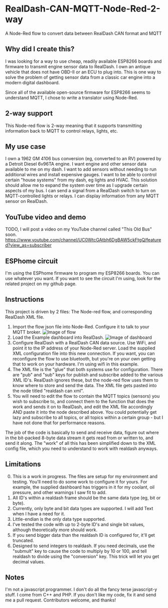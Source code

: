# RealDash-CAN-MQTT-Node-Red-2-way
A Node-Red flow to convert data between RealDash CAN format and MQTT

## Why did I create this?
I was looking for a way to use cheap, readily available ESP8266 boards and firmware to transmit engine sensor data to RealDash.  I own an antique vehicle that does not have OBD-II or an ECU to plug into.  This is one way to solve the problem of getting sensor data from a classic car engine into a modern digital dashboard.

Since all of the available open-source firmware for ESP8266 seems to understand MQTT, I chose to write a translator using Node-Red.

## 2-way support
This Node-red flow is 2-way meaning that it supports transmitting information back to MQTT to control relays, lights, etc.

## My use case
I own a 1962 GM 4106 bus conversion (eg, converted to an RV) powered by a Detroit Diesel 6v96TA engine.  I want engine and other sensor data available to me on my dash.  I want to add sensors without needing to run additional wires and install expensive gauges.  I want to be able to control certain "house systems" from my dash, eg lights and HVAC.  This solution should allow me to expand the system over time as I upgrade certain aspects of my bus.  I can send a signal from a RealDash switch to turn on MQTT-controlled lights or relays.  I can display information from any MQTT sensor on RealDash.

## YouTube video and demo
TODO, I will post a video on my YouTube channel called "This Old Bus" soon. https://www.youtube.com/channel/UC0WtcGAtbh6DgBAW5ckFtgQ/featured?view_as=subscriber

## ESPhome circuit
I'm using the ESPhome firmware to program my ESP8266 boards.  You can use whatever you want.  If you want to see the circuit I'm using, look for the related project on my github page.

## Instructions
This project is driven by 2 files: The Node-red flow, and corresponding RealDash XML file. 
1.  Import the flow json file into Node-Red.  Configure it to talk to your MQTT broker.
![Image of flow](https://github.com/sdc53/RealDash-CAN-MQTT-Node-Red-2-way/raw/master/node-red%20flow%20screenshot.PNG)
2.  Load the Example dashboard into RealDash.
![Image of dashboard](https://github.com/sdc53/RealDash-CAN-MQTT-Node-Red-2-way/raw/master/example%20dashboard%20screenshot.PNG)
3.  Configure RealDash with a RealDash CAN data source.  Use WiFi, and point it to the IP address of your Node-Red server.  Load the supplied XML configuration file into this new connection.  If you want, you can reconfigure the flow to use bluetooth, but you're on your own getting that to work on your hardware.  I'm using wifi in this example.
4.  The XML file is the "glue" that both systems use for configuration.  There are "pub" and "sub" keys for publish and subscribe added to the various XML ID's.  RealDash ignores these, but the node-red flow uses them to know where to store and send the data.  The XML file gets pasted into the node titled "realdash can xml".  
5.  You will need to edit the flow to contain the MQTT topics (sensors) you wish to subscribe to, and connect them to the function that does the work and sends it on to RealDash, and edit the XML file accordingly AND paste it into the node described above.  You could potentially get lazy and subscribe to all topics, or all topics within a certain group - but I have not done that for performance reasons.  

The job of the code is basically to send and receive data, figure out where in the bit-packed 8-byte data stream it gets read from or written to, and send it along. The "work" of all this has been simplified down to the XML config file, which you need to understand to work with realdash anyways.

## Limitations
0.  This is a work in progress.  The files are setup for my environment and testing. You'll need to do some work to configure it for yours.  For example, the supplied dashboard has triggers in it for my coolant, oil pressure, and other warnings I saw fit to add.
1.  All ID's within a realdash frame should be the same data type (eg, bit or byte).
2.  Currently, only byte and bit data types are supported.  I will add Text when I have a need for it.
3.  Little-endian is the only data type supported.
4.  I've tested the code with up to 2-byte ID's and single bit values, although theoretically more should work.
5.  If you send bigger data than the realdash ID is configured for, it'll get truncated.
6.  Designed to send integers to realdash.  If you need decimals, use the "submult" key to cause the code to multiply by 10 or 100, and tell realdash to divide using the "conversion" key.  This trick will let you get decimal values.

## Notes
I'm not a javascript programmer. I don't do all the fancy terse javascript-y stuff.  I come from C++ and PHP.  If you don't like my code, fix it and send me a pull request.  Contributors welcome, and thanks!










